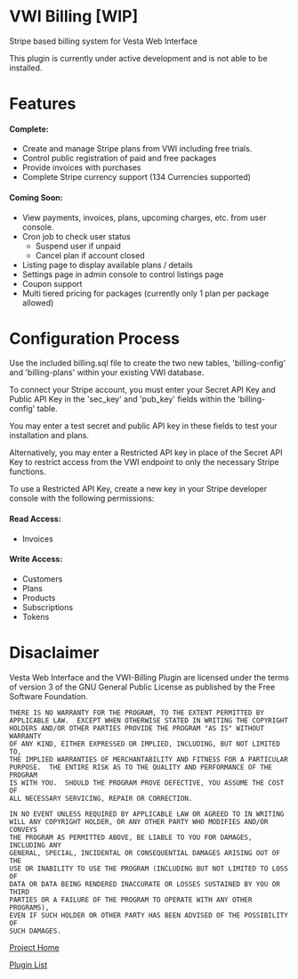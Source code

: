 # VWI Billing [WIP]
Stripe based billing system for Vesta Web Interface

This plugin is currently under active development and is not able to be installed.

# Features

#### Complete:
 - Create and manage Stripe plans from VWI including free trials.
 - Control public registration of paid and free packages
 - Provide invoices with purchases
 - Complete Stripe currency support (134 Currencies supported)
 
 #### Coming Soon:
 - View payments, invoices, plans, upcoming charges, etc. from user console.
 - Cron job to check user status
    - Suspend user if unpaid
    - Cancel plan if account closed
 - Listing page to display available plans / details
 - Settings page in admin console to control listings page
 - Coupon support
 - Multi tiered pricing for packages (currently only 1 plan per package allowed)
 

# Configuration Process

Use the included billing.sql file to create the two new tables, 'billing-config' and 'billing-plans' within your existing VWI database.

To connect your Stripe account, you must enter your Secret API Key and Public API Key in the 'sec_key' and 'pub_key' fields within the 'billing-config' table.

You may enter a test secret and public API key in these fields to test your installation and plans.

Alternatively, you may enter a Restricted API key in place of the Secret API Key to restrict access from the VWI endpoint to only the necessary Stripe functions.

To use a Restricted API Key, create a new key in your Stripe developer console with the following permissions:

#### Read Access:
 - Invoices
    
#### Write Access:
 - Customers
 - Plans
 - Products
 - Subscriptions
 - Tokens
    

# Disaclaimer

Vesta Web Interface and the VWI-Billing Plugin are licensed under the terms of version 3 of the GNU General Public License as published by the Free Software Foundation.

```
THERE IS NO WARRANTY FOR THE PROGRAM, TO THE EXTENT PERMITTED BY
APPLICABLE LAW.  EXCEPT WHEN OTHERWISE STATED IN WRITING THE COPYRIGHT
HOLDERS AND/OR OTHER PARTIES PROVIDE THE PROGRAM "AS IS" WITHOUT WARRANTY
OF ANY KIND, EITHER EXPRESSED OR IMPLIED, INCLUDING, BUT NOT LIMITED TO,
THE IMPLIED WARRANTIES OF MERCHANTABILITY AND FITNESS FOR A PARTICULAR
PURPOSE.  THE ENTIRE RISK AS TO THE QUALITY AND PERFORMANCE OF THE PROGRAM
IS WITH YOU.  SHOULD THE PROGRAM PROVE DEFECTIVE, YOU ASSUME THE COST OF
ALL NECESSARY SERVICING, REPAIR OR CORRECTION.

IN NO EVENT UNLESS REQUIRED BY APPLICABLE LAW OR AGREED TO IN WRITING
WILL ANY COPYRIGHT HOLDER, OR ANY OTHER PARTY WHO MODIFIES AND/OR CONVEYS
THE PROGRAM AS PERMITTED ABOVE, BE LIABLE TO YOU FOR DAMAGES, INCLUDING ANY
GENERAL, SPECIAL, INCIDENTAL OR CONSEQUENTIAL DAMAGES ARISING OUT OF THE
USE OR INABILITY TO USE THE PROGRAM (INCLUDING BUT NOT LIMITED TO LOSS OF
DATA OR DATA BEING RENDERED INACCURATE OR LOSSES SUSTAINED BY YOU OR THIRD
PARTIES OR A FAILURE OF THE PROGRAM TO OPERATE WITH ANY OTHER PROGRAMS),
EVEN IF SUCH HOLDER OR OTHER PARTY HAS BEEN ADVISED OF THE POSSIBILITY OF
SUCH DAMAGES.
```


[Project Home](https://github.com/cdgco/vestawebinterface)

[Plugin List](https://github.com/cdgco/VestaWebInterface/tree/master/plugins)
